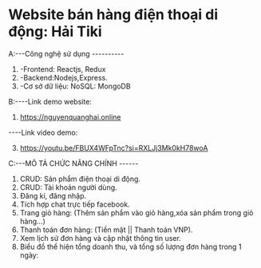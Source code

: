 # Website bán hàng điện thoại di động: Hải Tiki

A:---Công nghệ sử dụng ----------
1. -Frontend: Reactjs, Redux
2. -Backend:Nodejs,Express.
3. -Cơ sở dữ liệu: NoSQL: MongoDB

B:----Link demo website:
1. https://nguyenquanghai.online
 
----Link video demo:

3. https://youtu.be/FBUX4WFpTnc?si=RXLJj3Mk0kH78woA

C:---MÔ TẢ CHỨC NĂNG CHÍNH ------

1. CRUD: Sản phẩm điện thoại di động.
2. CRUD: Tài khoản người dùng.
3. Đăng kí, đăng nhập.
4. Tích hợp chat trực tiếp facebook.
5. Trang giỏ hàng: (Thêm sản phẩm vào giỏ hàng,xóa sản phẩm trong giỏ hàng...)
6. Thanh toán đơn hàng: (Tiền mặt || Thanh toán VNP).
7. Xem lịch sử đơn hàng và cập nhật thông tin user.
8. Biểu đồ thể hiện tổng doanh thu, và tổng số lượng đơn hàng trong 1 ngày:
